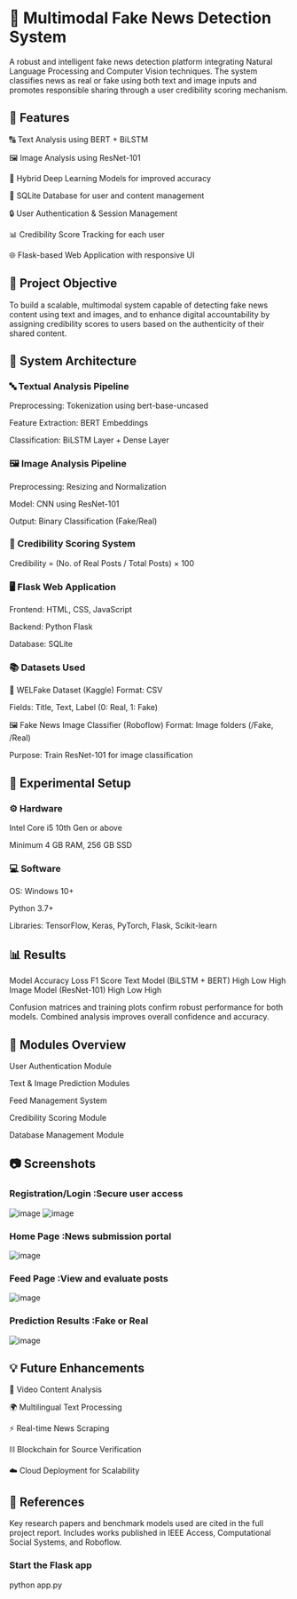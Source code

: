 # 📰 Multimodal Fake News Detection System
A robust and intelligent fake news detection platform integrating Natural Language Processing and Computer Vision techniques. The system classifies news as real or fake using both text and image inputs and promotes responsible sharing through a user credibility scoring mechanism.

## 🚀 Features
🔠 Text Analysis using BERT + BiLSTM

🖼️ Image Analysis using ResNet-101

🧠 Hybrid Deep Learning Models for improved accuracy

🧾 SQLite Database for user and content management

🔒 User Authentication & Session Management

📊 Credibility Score Tracking for each user

🌐 Flask-based Web Application with responsive UI

## 📌 Project Objective
To build a scalable, multimodal system capable of detecting fake news content using text and images, and to enhance digital accountability by assigning credibility scores to users based on the authenticity of their shared content.

## 🧱 System Architecture
### 🔤 Textual Analysis Pipeline
Preprocessing: Tokenization using bert-base-uncased

Feature Extraction: BERT Embeddings

Classification: BiLSTM Layer + Dense Layer

### 🖼️ Image Analysis Pipeline
Preprocessing: Resizing and Normalization

Model: CNN using ResNet-101

Output: Binary Classification (Fake/Real)

### 🧾 Credibility Scoring System
Credibility = (No. of Real Posts / Total Posts) × 100

### 🖥️ Flask Web Application
Frontend: HTML, CSS, JavaScript

Backend: Python Flask

Database: SQLite

### 📚 Datasets Used
📝 WELFake Dataset (Kaggle)
Format: CSV

Fields: Title, Text, Label (0: Real, 1: Fake)

🖼️ Fake News Image Classifier (Roboflow)
Format: Image folders (/Fake, /Real)

Purpose: Train ResNet-101 for image classification

## 🧪 Experimental Setup
### ⚙️ Hardware
Intel Core i5 10th Gen or above

Minimum 4 GB RAM, 256 GB SSD

### 💻 Software
OS: Windows 10+

Python 3.7+

Libraries: TensorFlow, Keras, PyTorch, Flask, Scikit-learn

## 📊 Results
Model	Accuracy	Loss	F1 Score
Text Model (BiLSTM + BERT)	High	Low	High
Image Model (ResNet-101)	High	Low	High

Confusion matrices and training plots confirm robust performance for both models. Combined analysis improves overall confidence and accuracy.

## 🔐 Modules Overview
User Authentication Module

Text & Image Prediction Modules

Feed Management System

Credibility Scoring Module

Database Management Module

## 📷 Screenshots

### Registration/Login	:Secure user access
![image](https://github.com/user-attachments/assets/28b8466c-cee7-4f88-9154-e96413ca81cf)
![image](https://github.com/user-attachments/assets/39f71ed0-50a7-4fa3-aac8-77a6b593763b)

### Home Page	:News submission portal
![image](https://github.com/user-attachments/assets/e8c4c10f-d441-43f9-8872-dd645e9afcc7)

### Feed Page	:View and evaluate posts
![image](https://github.com/user-attachments/assets/a580b55b-0a4c-4466-87dd-089267894c23)

### Prediction Results	:Fake or Real
![image](https://github.com/user-attachments/assets/124f5499-1b88-45bd-96c6-1ee7e512e59d)


## 💡 Future Enhancements
🎥 Video Content Analysis

🌍 Multilingual Text Processing

⚡ Real-time News Scraping

⛓️ Blockchain for Source Verification

☁️ Cloud Deployment for Scalability

## 📑 References
Key research papers and benchmark models used are cited in the full project report. Includes works published in IEEE Access, Computational Social Systems, and Roboflow.

### Start the Flask app
python app.py
